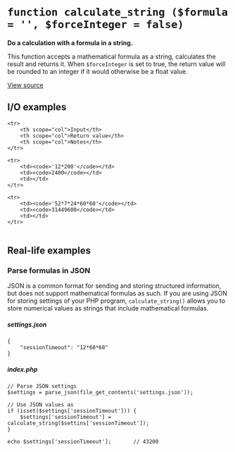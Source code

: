

# `function calculate_string ($formula = '', $forceInteger = false)`

**Do a calculation with a formula in a string.**

This function accepts a mathematical formula as a string, calculates the result and returns it. When `$forceInteger` is set to true, the return value will be rounded to an integer if it would otherwise be a float value.

[View source](https://bitbucket.org/Eiskis/baseline-php/src/default/source/strings/calculate_string.php?at=default)



## I/O examples

<table>

	<tr>
		<th scope="col">Input</th>
		<th scope="col">Return value</th>
		<th scope="col">Notes</th>
	</tr>

	<tr>
		<td><code>'12*200'</code></td>
		<td><code>2400</code></td>
		<td></td>
	</tr>

	<tr>
		<td><code>'52*7*24*60*60'</code></td>
		<td><code>31449600</code></td>
		<td></td>
	</tr>

</table>



## Real-life examples

### Parse formulas in JSON

JSON is a common format for sending and storing structured information, but does not support mathematical formulas as such. If you are using JSON for storing settings of your PHP program, `calculate_string()` allows you to store numerical values as strings that include mathematical formulas.

##### settings.json
	{
		"sessionTimeout": "12*60*60"
	}

##### index.php
	// Parse JSON settings
	$settings = parse_json(file_get_contents('settings.json'));

	// Use JSON values as 
	if (isset($settings['sessionTimeout'])) {
		$settings['sessionTimeout'] = calculate_string($settins['sessionTimeout']);
	}

	echo $settings['sessionTimeout'];		// 43200
